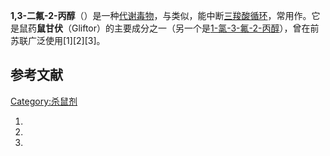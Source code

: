 **1,3-二氟-2-丙醇**（）是一种[代谢毒物](../Page/毒物.md "wikilink")，与类似，能中断[三羧酸循环](../Page/三羧酸循环.md "wikilink")，常用作。它是鼠药**鼠甘伏**（Gliftor）的主要成分之一（另一个是[1-氯-3-氟-2-丙醇](https://zh.wikipedia.org/wiki/1-氯-3-氟-2-丙醇 "wikilink")），曾在前苏联广泛使用\[1\]\[2\]\[3\]。

## 参考文献

<references/>

[Category:杀鼠剂](https://zh.wikipedia.org/wiki/Category:杀鼠剂 "wikilink")

1.
2.
3.